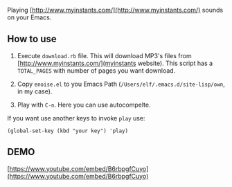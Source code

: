 Playing [http://www.myinstants.com/](http://www.myinstants.com/) sounds on your Emacs.

## How to use
1. Execute ```download.rb``` file. This will download MP3's files from [http://www.myinstants.com/](myinstants website).
This script has a ```TOTAL_PAGES``` with number of pages you want download.

2. Copy ```enoise.el``` to you Emacs Path (```/Users/elf/.emacs.d/site-lisp/own```, in my case).

3. Play with ```C-n```. Here you can use autocompelte.

If you want use another keys to invoke ```play``` use:

```
(global-set-key (kbd "your key") 'play)
```

## DEMO

[https://www.youtube.com/embed/B6rbpgfCuyo](https://www.youtube.com/embed/B6rbpgfCuyo)



